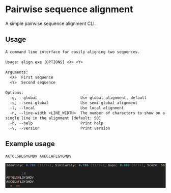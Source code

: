 # Pairwise sequence alignment

A simple pairwise sequence alignment CLI.

## Usage
```
A command line interface for easily aligning two sequences.

Usage: align.exe [OPTIONS] <X> <Y>

Arguments:
  <X>  First sequence
  <Y>  Second sequence

Options:
  -g, --global                   Use global alignment, default
  -s, --semi-global              Use semi-global alignment
  -l, --local                    Use local alignment
  -n, --line-width <LINE_WIDTH>  The number of characters to show on a single line in the alignment [default: 50]
  -h, --help                     Print help
  -V, --version                  Print version
```

## Example usage
```
AKTGLSHLGYGMDV AKEGLAFLGYGMDV
```
![example result](inc/example.png)